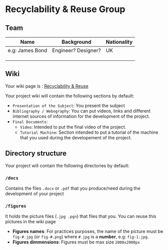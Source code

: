 # Recyclability & Reuse Group

## Team

| Name            | Background          | Nationality |
|-----------------|---------------------|-------------|
| e.g: James Bond | Engineer? Designer? | UK          |
|                 |                     |             |
|                 |                     |             |
|                 |                     |             |


## Wiki
Your wiki page is : [Recyclability & Reuse](https://github.com/LF2L/Functional-Material-Design/wiki/Recyclability-&-Reuse)

Your project wiki will contain the following sections by default:

- `Presentation of the Subject`: You present the subject
- `Bibliography / Webography`: You can put videos, links and different internet sources of information for the development of the project.
- `Final Documents`: 
  - `Video`: Intended to put the final video of the project.
  - `Tutorial Machine`: Section intended to put a tutorial of the machine that you used during the developement of the project.



## Directory structure
Your project will contain the following directories by default:

### `/docs`
Contains the files  `.docx` or `.pdf` that you produce/need during the development of your project 

### `/figures`
It holds the picture files (`.jpg .pgn`) that files that you. You can reuse this pictures in the wiki page

- **Figures names**: For practices purposes, the name of the picture must be `fig-#.jpg` (or `fig-#.png`)  where `#.jpg` is a **number**, e.g: `fig-1.jpg`.
- **Figures dimmensions**: Figures must be max size `2000x2000px` 


